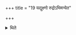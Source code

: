 +++
title = "19 यद्युक्ष्णो रुद्रोऽभिमन्येत"

+++

<details><summary>थिते</summary>

यद्युक्ष्णो रुद्रोऽभिमन्येत १९
</details>
